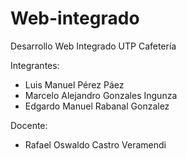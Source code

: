 # Web-integrado
Desarrollo Web Integrado UTP
Cafetería

Integrantes:
- Luis Manuel Pérez Páez
- Marcelo Alejandro Gonzales Ingunza
- Edgardo Manuel Rabanal Gonzalez

Docente:
- Rafael Oswaldo Castro Veramendi
